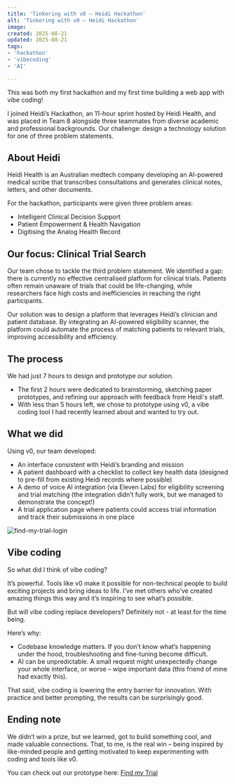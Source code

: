 ```yaml
---
title: 'Tinkering with v0 – Heidi Hackathon'
alt: 'Tinkering with v0 – Heidi Hackathon'
image: 
created: 2025-08-21
updated: 2025-08-21
tags: 
- 'hackathon'
- 'vibecoding'
- 'AI'

---
```


This was both my first hackathon and my first time building a web app with vibe coding!

I joined Heidi’s Hackathon, an 11-hour sprint hosted by Heidi Health, and was placed in Team 8 alongside three teammates from diverse academic and professional backgrounds. Our challenge: design a technology solution for one of three problem statements.

## About Heidi

Heidi Health is an Australian medtech company developing an AI-powered medical scribe that transcribes consultations and generates clinical notes, letters, and other documents.

For the hackathon, participants were given three problem areas:

- Intelligent Clinical Decision Support
- Patient Empowerment & Health Navigation
- Digitising the Analog Health Record

## Our focus: Clinical Trial Search

Our team chose to tackle the third problem statement. We identified a gap: there is currently no effective centralised platform for clinical trials. Patients often remain unaware of trials that could be life-changing, while researchers face high costs and inefficiencies in reaching the right participants.

Our solution was to design a platform that leverages Heidi’s clinician and patient database. By integrating an AI-powered eligibility scanner, the platform could automate the process of matching patients to relevant trials, improving accessibility and efficiency.

## The process

We had just 7 hours to design and prototype our solution.

- The first 2 hours were dedicated to brainstorming, sketching paper prototypes, and refining our approach with feedback from Heidi's staff.
- With less than 5 hours left, we chose to prototype using v0, a vibe coding tool I had recently learned about and wanted to try out.

## What we did

Using v0, our team developed:

- An interface consistent with Heidi’s branding and mission
- A patient dashboard with a checklist to collect key health data (designed to pre-fill from existing Heidi records where possible)
- A demo of voice AI integration (via Eleven Labs) for eligibility screening and trial matching (the integration didn’t fully work, but we managed to demonstrate the concept!)
- A trial application page where patients could access trial information and track their submissions in one place

![find-my-trial-login](/heidi-hackathon/find-my-trial-login.png)

## Vibe coding

So what did I think of vibe coding?

It’s powerful. Tools like v0 make it possible for non-technical people to build exciting projects and bring ideas to life. I’ve met others who’ve created amazing things this way and it’s inspiring to see what’s possible.

But will vibe coding replace developers? Definitely not - at least for the time being.

Here’s why:

- Codebase knowledge matters. If you don’t know what’s happening under the hood, troubleshooting and fine-tuning become difficult.
- AI can be unpredictable. A small request might unexpectedly change your whole interface, or worse – wipe important data (this friend of mine had exactly this).

That said, vibe coding is lowering the entry barrier for innovation. With practice and better prompting, the results can be surprisingly good.

## Ending note

We didn’t win a prize, but we learned, got to build something cool, and made valuable connections. That, to me, is the real win – being inspired by like-minded people and getting motivated to keep experimenting with coding and tools like v0.

You can check out our prototype here: [Find my Trial](https://v0-clinical-trial-platform-swart.vercel.app/)
